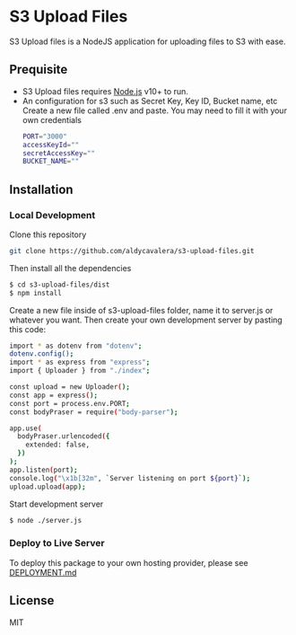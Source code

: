 # S3 Upload Files

S3 Upload files is a NodeJS application for uploading files to S3 with ease.

 ## Prequisite

- S3 Upload files requires [Node.js](https://nodejs.org/) v10+ to run.
- An configuration for s3 such as Secret Key, Key ID, Bucket name, etc
  Create a new file called .env and paste. You may need to fill it with your own credentials
  ```sh
  PORT="3000"
  accessKeyId=""
  secretAccessKey=""
  BUCKET_NAME=""
  ```
## Installation
### Local Development

Clone this repository

```sh
git clone https://github.com/aldycavalera/s3-upload-files.git
```

Then install all the dependencies

```sh
$ cd s3-upload-files/dist
$ npm install
```

Create a new file inside of s3-upload-files folder, name it to server.js or whatever you want. Then create your own development server by pasting this code:

```sh 
import * as dotenv from "dotenv";
dotenv.config();
import * as express from "express";
import { Uploader } from "./index";

const upload = new Uploader();
const app = express();
const port = process.env.PORT;
const bodyPraser = require("body-parser");

app.use(
  bodyPraser.urlencoded({
    extended: false,
  })
);
app.listen(port);
console.log("\x1b[32m", `Server listening on port ${port}`);
upload.upload(app);
```

Start development server
```sh
$ node ./server.js
```

### Deploy to Live Server

To deploy this package to your own hosting provider, please see [DEPLOYMENT.md](https://github.com/aldycavalera/s3-upload-files/blob/main/DEPLOYMENT.md)


License
----

MIT
